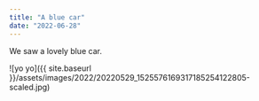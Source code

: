 ```yaml
---
title: "A blue car"
date: "2022-06-28"
---
```


We saw a lovely blue car.

![yo yo]({{ site.baseurl }}/assets/images/2022/20220529_1525576169317185254122805-scaled.jpg)
